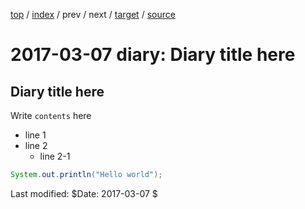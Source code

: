[top](../index.html) 
 / [index](index.html) 
 / prev 
 / next 
 / [target](https://igapyon.github.io/mydiary/2017/ig170307.html) 
 / [source](https://github.com/igapyon/mydiary/blob/gh-pages/2017/ig170307.src.md)

2017-03-07 diary: Diary title here
===================================


## Diary title here

Write `contents` here

* line 1
* line 2
  * line 2-1

```java
System.out.println("Hello world");
```

Last modified: $Date: 2017-03-07 $
